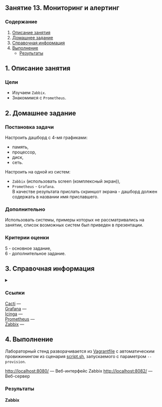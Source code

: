 ## Занятие 13. Мониторинг и алертинг
### Содержание
1. [Описание занятия](#description)  
2. [Домашнее задание](#homework)  
3. [Справочная информация](#info)  
4. [Выполнение](#exec)  
    - [Результаты](#result)   

## 1. Описание занятия <a name="description"></a>
### Цели
- Изучаем `Zabbix`.
- Знакомимся с `Prometheus`.  

## 2. Домашнее задание  <a name="homework"></a>
### Постановка задачи
Настроить дашборд с 4-мя графиками:  
- память,  
- процессор,  
- диск,  
- сеть.

Настроить на одной из систем:  
- `Zabbix` (использовать screen (комплексный экран)),  
- `Prometheus` - `Grafana`.  
В качестве результата прислать скриншот экрана - дашборд должен содержать в названии имя приславшего.  

### Дополнительно
Использовать системы, примеры которых не рассматривались на занятии, список возможных систем был приведен в презентации.  

### Критерии оценки  
5 - основное задание,  
6 - дополнительное задание.  

## 3. Справочная информация <a name="info"></a>  

<details>
    <summary></summary>



</details>

### Ссылки
[Cacti](https://www.cacti.net/) —  
[Grafana](https://grafana.com/) —  
[Icinga](https://icinga.com/products/user-experience/) —  
[Prometheus](https://prometheus.io/) —  
[Zabbix](https://www.zabbix.com/ru/) —  

## 4. Выполнение <a name="exec"></a>  
Лабораторный стенд разворачивается из [Vagrantfile](https://github.com/che-a/OTUS_LinuxAdministrator/blob/master/tasks/10/Vagrantfile) с автоматическим провижинингом из сценария [script.sh](https://github.com/che-a/OTUS_LinuxAdministrator/blob/master/tasks/10/script.sh), запускаемого с параметром `--provision`.


[http://localhost:8080/](http://localhost:8080/) — Веб-интерфейс Zabbix
[http://localhost:8082/](http://localhost:8082/) — Веб-сервер

### Результаты <a name="result"></a>  
#### Zabbix
